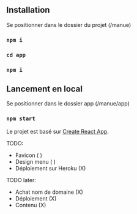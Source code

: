 ## Installation

Se positionner dans le dossier du projet (/manue)

### `npm i`
### `cd app`
### `npm i`

## Lancement en local

Se positionner dans le dossier app (/manue/app)

### `npm start`

Le projet est basé sur [Create React App](https://github.com/facebookincubator/create-react-app).

TODO:
- Favicon                   ( )
- Design menu               ( )
- Déploiement sur Heroku    (X)

TODO later:
- Achat nom de domaine      (X)
- Déploiement               (X)
- Contenu                   (X)